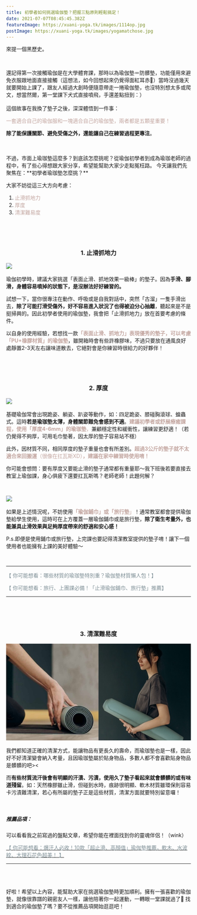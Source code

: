 ```yaml
---
title: 初學者如何挑選瑜伽墊？把握三點原則輕鬆搞定！
date: 2021-07-07T08:45:45.382Z
featureImage: https://xuani-yoga.tk/images/1114op.jpg
postImage: https://xuani-yoga.tk/images/yogamatchose.jpg
---
```

來提一個黑歷史。

<br>

還記得第一次接觸瑜伽是在大學體育課，那時以為瑜伽墊＝防髒墊，功能僅用來避免衣服跟地面直接接觸（這想法，如今回想起來仍覺得面紅耳赤🙂）當時沒過幾天就要開始上課了，跟友人經過大創時便隨意帶走一捲瑜伽墊，也沒特別想太多或爬文，想當然爾，第一堂課下犬式直接噴飛，手還差點扭到：）
<br>
<br>
這個故事在我換了墊子之後，深深體悟到一件事：

<font color=#c3a6a0>一套適合自己的瑜伽服和一塊適合自己的瑜伽墊，兩者都是五顆星重要！</font>

**除了能保護關節、避免受傷之外，還能讓自己在練習過程更專注**。
<br>
<br>

<br>
不過，市面上瑜珈墊這麼多？到底該怎麼挑呢？從瑜伽初學者到成為瑜珈老師的過程中，有了些心得想跟大家分享，希望能幫助大家少走點冤枉路。
今天讓我們先聚焦在：**初學者瑜珈墊怎麼挑？**

大家不妨從這三大方向考慮：

1. <font color=#c3a6a0>止滑抓地力</font>
2. <font color=#c3a6a0>厚度</font>
3. <font color=#c3a6a0>清潔難易度</font>

<br>

<br>

<br>

### <center>1. 止滑抓地力</center>

![](https://xuani-yoga.tk/images/img_0660.jpg)

瑜伽初學時，建議大家挑選「表面止滑、抓地效果一級棒」的墊子。因為**手滑、腳滑，身體容易噴掉的狀態下，是沒辦法好好練習的。**

試想一下，當你很專注在動作、呼吸或是自我對話中，突然「古溜」一隻手滑出去，**除了可能打滑受傷外，好不容易進入狀況了也得被迫分心抽離**，聽起來是不是挺掃興的。因此初學者使用的瑜伽墊，我會把「止滑抓地力」放在首要考慮的條件。

以自身的使用經驗，若想找一款<font color=#c3a6a0>**「表面止滑、抓地力」表現優秀的墊子，可以考慮「PU+橡膠材質」的瑜伽墊**</font>，雖開箱時會有些許橡膠味，不過只要放在通風良好處靜置2-3天左右讓味道散去，它絕對會是你練習時很給力的好夥伴！

<br>

<br>

<br>

### <center>2. 厚度</center>

![](https://xuani-yoga.tk/images/img_0645.jpg)

基礎瑜伽常會出現跪姿、躺姿、趴姿等動作，如：四足跪姿、膝碰胸滾球、蝗蟲式。這時**若是瑜珈墊太薄，身體關節難免會感到不適**。<font color=#c3a6a0>**建議初學者或舒展療癒課程，使用「厚度4-6mm」的瑜珈墊**，</font>兼顧穩定性和緩衝性，讓練習更舒適！（若仍覺得不夠厚，可用毛巾墊著，因太厚的墊子容易站不穩）

此外，因材質不同，相同厚度的墊子重量也會有所差別。<font color=#c3a6a0>**超過3公斤的墊子就不太適合來回搬運**（很像在扛瓦斯XD）**，建議在家中練習時使用唷！**</font><br> 

你可能會想問：要有厚度又要能止滑的墊子通常都有重量耶～我下班後若要直接去教室上瑜伽課，身心俱疲下還要扛瓦斯嗎？老師老師！此題何解？

<br>

![](https://xuani-yoga.tk/images/img_0666.jpg)

如果是上述情況呢，不妨使用<font color=#c3a6a0>**「瑜伽鋪巾」或「旅行墊**」</font>！通常教室都會提供瑜伽墊給學生使用，這時可在上方覆蓋一層瑜伽鋪巾或是旅行墊，**除了衛生考量外，也能兼具止滑效果與足夠厚度帶來的舒適和安心感！**

P.s.即便是使用鋪巾或旅行墊，上完課也要記得清潔教室提供的墊子唷！讓下一個使用者也能擁有上課的美好體驗～

<br>

- - -

<font color=#7d8e95>【 你可能想看：哪些材質的瑜珈墊特別重？瑜伽墊材質懶人包！】</font>

<font color=#7d8e95>【 你可能想看：旅行、上團課必備！「止滑瑜伽鋪巾、旅行墊」推薦】</font>

- - -

<br>
<br>
<br>

### <center>3. 清潔難易度</center>

![](images/a3.jpg)

我們都知道正確的清潔方式，能讓物品有更長久的壽命，而瑜珈墊也是一樣，因此好不好清潔變會納入考量，且因瑜珈墊屬於貼身物品，多數人都不會喜歡貼身物品是髒髒的吧><

而**有些材質流汗後會有明顯的汗漬、污漬，使用久了墊子看起來就會髒髒的或有味道殘留**。如：天然橡膠雖止滑，但碰到水時，痕跡很明顯、軟木材質雖環保則容易卡污漬難清潔，若心有所屬的墊子正是這些材質，清潔方面就要特別留意囉！
<br>
<br>
<br>

##### 推薦品項：

可以看看我之前寫過的盤點文章，希望你能在裡面找到你的靈魂伴侶！（wink）

<a href="https://www.niusnews.com/=P1mmmmml4?sc=fo7cn" target="_blank"><font color="#7D8E95">【 你可能想看：爆汗人必收！10款「超止滑、高顏值」瑜伽墊推薦，軟木、水波紋、大理石花色超美！  】</font></a>

- - -

<br>
<br>
<br>
好啦！希望以上內容，能幫助大家在挑選瑜伽墊時更加順利。擁有一張喜歡的瑜伽墊，就像很靠譜的親密友人一樣，讓他陪著你一起運動，一轉眼一堂課就過了🥰 找到適合的瑜伽墊了嗎？要不從推薦品項開始逛逛吧！